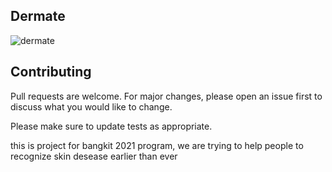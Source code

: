 ## Dermate
![dermate](https://raw.githubusercontent.com/wahyutirta/Dermate/master/logo%20white.png)
## Contributing
Pull requests are welcome. For major changes, please open an issue first to discuss what you would like to change.

Please make sure to update tests as appropriate.

this is project for bangkit 2021 program, we are trying to help people to recognize skin desease earlier than ever

